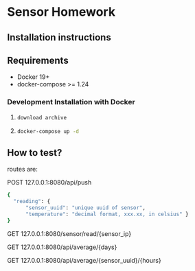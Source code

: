 Sensor Homework
=====================================

Installation instructions
-------------------------


## Requirements
- Docker 19+
- docker-compose >= 1.24


### Development Installation with Docker

1. ```bash
   download archive 
   ```


2. ```bash
   docker-compose up -d
   ```

How to test?
-------------------------

routes are:

POST 127.0.0.1:8080/api/push


```bash
{
  "reading": {
      "sensor_uuid": "unique uuid of sensor",
      "temperature": "decimal format, xxx.xx, in celsius" }
}
```

GET 127.0.0.1:8080/sensor/read/{sensor_ip}

GET 127.0.0.1:8080/api/average/{days}

GET 127.0.0.1:8080/api/average/{sensor_uuid}/{hours}
